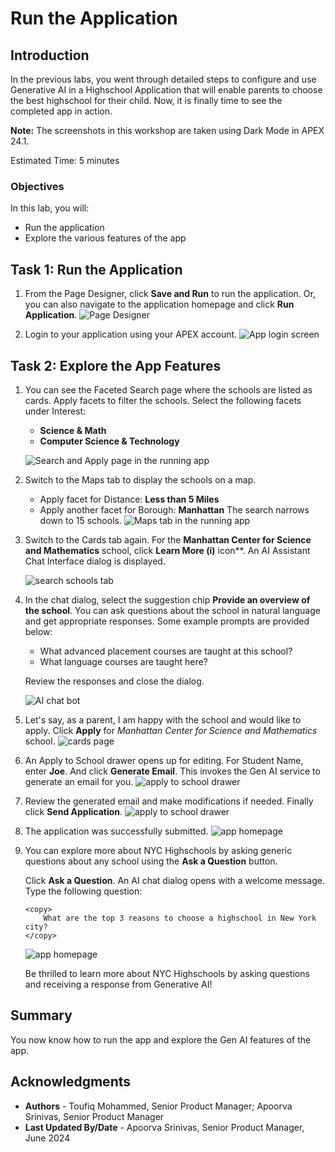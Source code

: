 # Run the Application

## Introduction

In the previous labs, you went through detailed steps to configure and use Generative AI in a Highschool Application that will enable parents to choose the best highschool for their child. Now, it is finally time to see the completed app in action.

**Note:** The screenshots in this workshop are taken using Dark Mode in APEX 24.1.

Estimated Time: 5 minutes

<!-- Watch the video below for a quick walk-through of the lab.
[Create an APEX App](videohub:1_a6bi2e62) -->

### Objectives

In this lab, you will:
- Run the application
- Explore the various features of the app

## Task 1: Run the Application

1. From the Page Designer, click **Save and Run** to run the application. Or, you can also navigate to the application homepage and click **Run Application**.
    ![Page Designer](images/save-and-run.png ' ')

2. Login to your application using your APEX account.
    ![App login screen](images/login.png ' ')

## Task 2: Explore the App Features
1. You can see the Faceted Search page where the schools are listed as cards. Apply facets to filter the schools. Select the following facets under Interest:
    - **Science & Math**
    - **Computer Science & Technology**

    ![Search and Apply page in the running app](images/apply-facet.png ' ')

2. Switch to the Maps tab to display the schools on a map. 
    - Apply facet for Distance: **Less than 5 Miles**
    - Apply another facet for Borough: **Manhattan**
    The search narrows down to 15 schools.
    ![Maps tab in the running app](images/map.png ' ')

3. Switch to the Cards tab again. For the **Manhattan Center for Science and Mathematics** school, click **Learn More (i)** icon**. An AI Assistant Chat Interface dialog is displayed.

    ![search schools tab](images/learn-more.png ' ')

4. In the chat dialog, select the suggestion chip **Provide an overview of the school**. You can ask questions about the school in natural language and get appropriate responses. Some example prompts are provided below:
    - What advanced placement courses are taught at this school? 
    - What language courses are taught here?

    Review the responses and close the dialog.

    ![AI chat bot](images/chat.png ' ')
    

5. Let's say, as a parent, I am happy with the school and would like to apply. Click **Apply** for *Manhattan Center for Science and Mathematics* school.
    ![cards page](images/apply.png ' ')

6. An Apply to School drawer opens up for editing. For Student Name, enter **Joe**. And click **Generate Email**. This invokes the Gen AI service to generate an email for you.
    ![apply to school drawer](images/student-name.png ' ')



7. Review the generated email and make modifications if needed. Finally click **Send Application**.
    ![apply to school drawer](images/generate-letter.png ' ')
    
8. The application was successfully submitted.
    ![app homepage](images/apply-sent.png ' ')

9. You can explore more about NYC Highschools by asking generic questions about any school using the **Ask a Question** button. 

    Click **Ask a Question**. An AI chat dialog opens with a welcome message. Type the following question:
    ```
    <copy>
        What are the top 3 reasons to choose a highschool in New York city?
    </copy>
    ```
    ![app homepage](images/ask-a-q.png ' ')

    Be thrilled to learn more about NYC Highschools by asking questions and receiving a response from Generative AI!

## Summary

You now know how to run the app and explore the Gen AI features of the app. 


## Acknowledgments

 - **Authors** - Toufiq Mohammed, Senior Product Manager; Apoorva Srinivas, Senior Product Manager
 - **Last Updated By/Date** - Apoorva Srinivas, Senior Product Manager, June 2024





